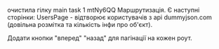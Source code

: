 очистила гілку main
task 1 mtNy6QQ
Маршрутизація. Є наступні сторінки:
UsersPage - відтворює користувачів з api dummyjson.com (довільна розмітка та кількість інфи про об'єкт).

Додати кнопки "вперед" "назад" для пагінації на кожен роут.